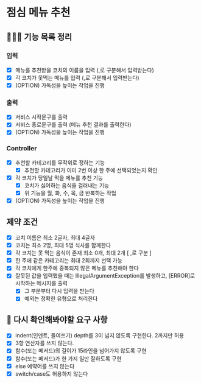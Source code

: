 # 점심 메뉴 추천

## 👨🏻‍💻 기능 목록 정리

### 입력

- [x]  메뉴를 추천받을 코치의 이름을 입력 (,로 구분해서 입력받는다)
- [x]  각 코치가 못먹는 메뉴를 입력 (,로 구분해서 입력받는다)
- [x]  (OPTION) 가독성을 높이는 작업을 진행

### 출력

- [x]  서비스 시작문구를 출력
- [x]  서비스 종료문구를 출력 (메뉴 추천 결과를 출력한다)
- [x]  (OPTION) 가독성을 높이는 작업을 진행

### Controller
- [x]  추천할 카테고리를 무작위로 정하는 기능
   - [x]  추천할 카테고리가 이미 2번 이상 한 주에 선택되었는지 확인
- [x]  각 코치가 당일날 먹을 메뉴를 추천 기능
   - [x]  코치가 싫어하는 음식을 걸러내는 기능
   - [x]  위 기능을 월, 화, 수, 목, 금 반복하는 작업
- [x]  (OPTION) 가독성을 높이는 작업을 진행

## 제약 조건

- [x]  코치 이름은 최소 2글자, 최대 4글자
- [x]  코치는 최소 2명, 최대 5명 식사를 함께한다
- [x]  각 코치는 못 먹는 음식이 존재 최소 0개, 최대 2개 [ ,로 구분 ]
- [x]  한 주에 같은 카테고리는 최대 2회까지 선택 가능
- [x]  각 코치에게 한주에 중복되지 않은 메뉴를 추천해야 한다
- [x]  잘못된 값을 입력했을 때는 IllegalArgumentException를 발생하고, [ERROR]로 시작하는 메시지를 출력
    - [x]  그 부분부터 다시 입력을 받는다
    - [x]  예외는 정확한 유형으로 처리한다

## 👀 다시 확인해봐야할 요구 사항

- [x]  indent(인덴트, 들여쓰기) depth를 3이 넘지 않도록 구현한다. 2까지만 허용
- [x]  3항 연산자를 쓰지 않는다.
- [x]  함수(또는 메서드)의 길이가 15라인을 넘어가지 않도록 구현
- [x]  함수(또는 메서드)가 한 가지 일만 잘하도록 구현
- [x]  else 예약어를 쓰지 않는다
- [x]  switch/case도 허용하지 않는다